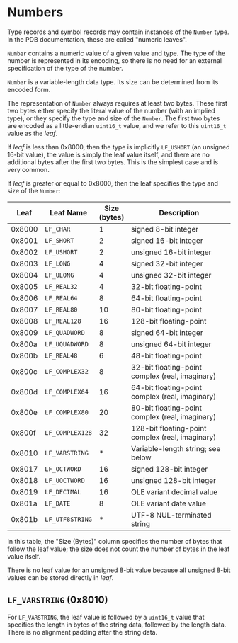 # Numbers

Type records and symbol records may contain instances of the `Number` type. In
the PDB documentation, these are called "numeric leaves".

`Number` contains a numeric value of a given value and type. The type of the
number is represented in its encoding, so there is no need for an external
specification of the type of the number.

`Number` is a variable-length data type. Its size can be determined from its
encoded form.

The representation of `Number` always requires at least two bytes. These first
two bytes either specify the literal value of the number (with an implied type),
or they specify the type and size of the `Number`. The first two bytes are
encoded as a little-endian `uint16_t` value, and we refer to this `uint16_t`
value as the _leaf_.

If _leaf_ is less than 0x8000, then the type is implicitly `LF_USHORT` (an
unsigned 16-bit value), the value is simply the leaf value itself, and there are
no additional bytes after the first two bytes. This is the simplest case and is
very common.

If _leaf_ is greater or equal to 0x8000, then the leaf specifies the type and
size of the `Number`:

Leaf   | Leaf Name       | Size<br>(bytes) | Description
-------|-----------------|----|------------
0x8000 | `LF_CHAR`       | 1  | signed 8-bit integer
0x8001 | `LF_SHORT`      | 2  | signed 16-bit integer
0x8002 | `LF_USHORT`     | 2  | unsigned 16-bit integer
0x8003 | `LF_LONG`       | 4  | signed 32-bit integer
0x8004 | `LF_ULONG`      | 4  | unsigned 32-bit integer
0x8005 | `LF_REAL32`     | 4  | 32-bit floating-point
0x8006 | `LF_REAL64`     | 8  | 64-bit floating-point
0x8007 | `LF_REAL80`     | 10 | 80-bit floating-point
0x8008 | `LF_REAL128`    | 16 | 128-bit floating-point
0x8009 | `LF_QUADWORD`   | 8  | signed 64-bit integer
0x800a | `LF_UQUADWORD`  | 8  | unsigned 64-bit integer
0x800b | `LF_REAL48`     | 6  | 48-bit floating-point
0x800c | `LF_COMPLEX32`  | 8  | 32-bit floating-point complex (real, imaginary)
0x800d | `LF_COMPLEX64`  | 16 | 64-bit floating-point complex (real, imaginary)
0x800e | `LF_COMPLEX80`  | 20 | 80-bit floating-point complex (real, imaginary)
0x800f | `LF_COMPLEX128` | 32 | 128-bit floating-point complex (real, imaginary)
0x8010 | `LF_VARSTRING`  | \* | Variable-length string; see below
0x8017 | `LF_OCTWORD`    | 16 | signed 128-bit integer
0x8018 | `LF_UOCTWORD`   | 16 | unsigned 128-bit integer
0x8019 | `LF_DECIMAL`    | 16 | OLE variant decimal value
0x801a | `LF_DATE`       | 8  | OLE variant date value
0x801b | `LF_UTF8STRING` | \* | UTF-8 NUL-terminated string

In this table, the "Size (Bytes)" column specifies the number of bytes that
follow the leaf value; the size does not count the number of bytes in the leaf
value itself.

There is no leaf value for an unsigned 8-bit value because all unsigned 8-bit
values can be stored directly in _leaf_.

## `LF_VARSTRING` (0x8010)

For `LF_VARSTRING`, the leaf value is followed by a `uint16_t` value that
specifies the length in bytes of the string data, followed by the length data.
There is no alignment padding after the string data.
